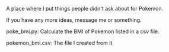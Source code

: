 A place where I put things people didn't ask about for Pokemon.

If you have any more ideas, message me or something.

poke_bmi.py: Calculate the BMI of Pokemon listed in a csv file.

pokemon_bmi.csv: The file I created from it
